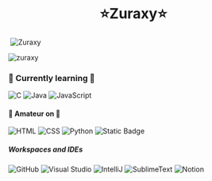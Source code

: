<h1 align="center">⭐️Zuraxy⭐️</h1>

<p>&nbsp;<img align="center" src="https://readmestats.999857.xyz/api?username=Zuraxy&show_icons=true&locale=en&theme=react" alt="Zuraxy" /></p>
<p><img align="center" src="https://github-readme-streak-stats.herokuapp.com/?user=zuraxy&" alt="zuraxy" /></p>

### 🌱 Currently learning 🎯
![C](https://img.shields.io/badge/C-blue?style=for-the-badge&logo=C&logoColor=white)
![Java](https://img.shields.io/badge/Java-darkred?style=for-the-badge&logo=openjdk&logoColor=white)
![JavaScript](https://img.shields.io/badge/JAVASCRIPT-orange?style=for-the-badge&logo=javascript&logoColor=black&labelColor=red&color=red)

#### 🌾 Amateur on 🏹
![HTML](https://img.shields.io/badge/HTML-green?style=for-the-badge&logo=HTML5&logoColor=black)
![CSS](https://img.shields.io/badge/CSS-pink?style=for-the-badge&logo=CSS3&logoColor=black)
![Python](https://img.shields.io/badge/Python-yellow?style=for-the-badge&logo=python&logoColor=black)
![Static Badge](https://img.shields.io/badge/Python-yellow?style=for-the-badge&logo=python&logoColor=black)

##### Workspaces and IDEs
![GitHub](https://img.shields.io/badge/GitHub-white?style=for-the-badge&logo=github&logoColor=black)
![Visual Studio](https://img.shields.io/badge/Visual%20Studio-blue?style=for-the-badge&logo=Visual%20studio&logoColor=black)
![IntelliJ](https://img.shields.io/badge/IntelliJ-black?style=for-the-badge&logo=IntelliJ-IDEA&logoColor=white)
![SublimeText](https://img.shields.io/badge/Sublime%20Text-gray?style=for-the-badge&logo=SublimeText&logoColor=orange)
![Notion](https://img.shields.io/badge/Notion-white?style=for-the-badge&logo=Notion&logoColor=black)

<!--
**zuraxy/Zuraxy** is a ✨ _special_ ✨ repository because its `README.md` (this file) appears on your GitHub profile.

Here are some ideas to get you started:

- 🔭 I’m currently working on ...
- 🌱 I’m currently learning ...
- 👯 I’m looking to collaborate on ...
- 🤔 I’m looking for help with ...
- 💬 Ask me about ...
- 📫 How to reach me: ...
- 😄 Pronouns: ...
- ⚡ Fun fact: ...
-->
